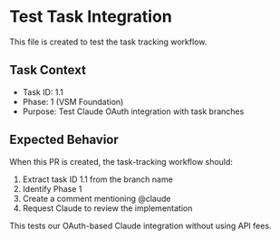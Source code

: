 # Test Task Integration

This file is created to test the task tracking workflow.

## Task Context
- Task ID: 1.1
- Phase: 1 (VSM Foundation)
- Purpose: Test Claude OAuth integration with task branches

## Expected Behavior
When this PR is created, the task-tracking workflow should:
1. Extract task ID 1.1 from the branch name
2. Identify Phase 1
3. Create a comment mentioning @claude
4. Request Claude to review the implementation

This tests our OAuth-based Claude integration without using API fees.